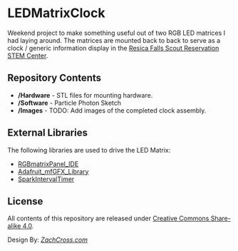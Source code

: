 # LEDMatrixClock
Weekend project to make something useful out of two RGB LED matrices I had laying around.  The matrices are mounted back to back to serve as a clock / generic information display in the [Resica Falls Scout Reservation STEM Center](https://resicafalls.org/programs-and-opportunities).


Repository Contents
-------------------

* **/Hardware** 
      - STL files for mounting hardware.
* **/Software** 
      - Particle Photon Sketch
* **/Images** - TODO: Add images of the completed clock assembly.

External Libraries
-------------------
The following libraries are used to drive the LED Matrix:
- [RGBmatrixPanel_IDE](https://github.com/pkourany/RGBmatrixPanel_IDE)
- [Adafruit_mfGFX_Library](https://github.com/pkourany/Adafruit_mfGFX_Library)
- [SparkIntervalTimer](https://github.com/pkourany/SparkIntervalTimer)


License
-------------------

All contents of this repository are released under [Creative Commons Share-alike 4.0](http://creativecommons.org/licenses/by-sa/4.0/).

Design By: [*ZachCross.com*](https://ZachCross.com)
